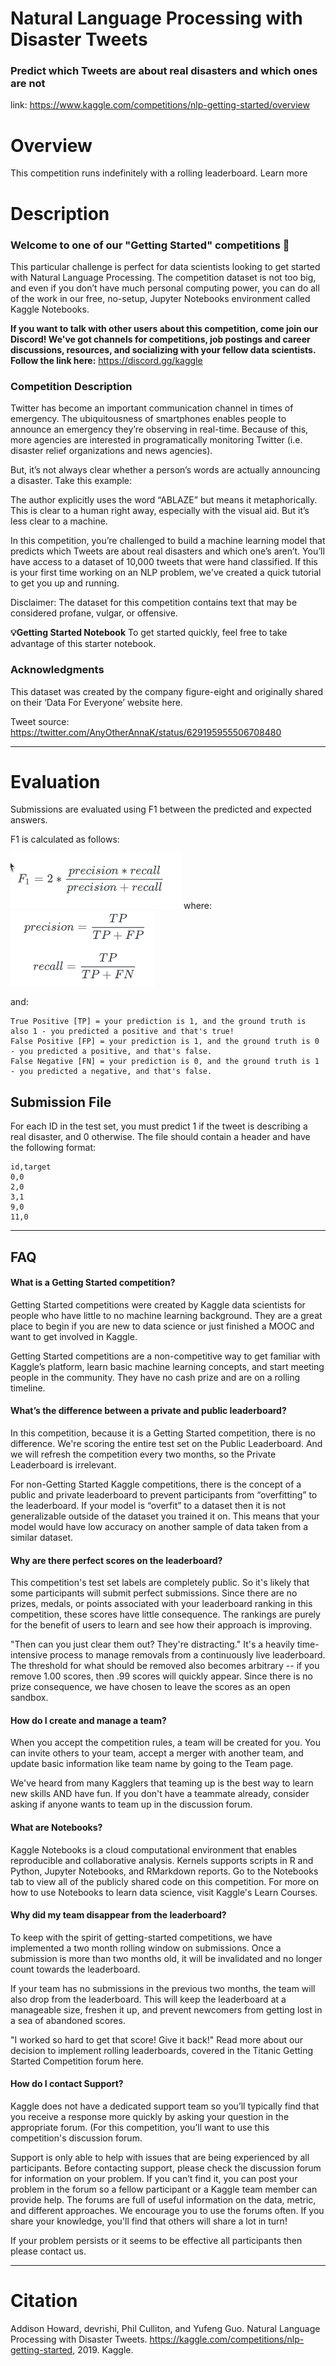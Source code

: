 # Natural Language Processing with Disaster Tweets
### Predict which Tweets are about real disasters and which ones are not

link: <https://www.kaggle.com/competitions/nlp-getting-started/overview>

# Overview

This competition runs indefinitely with a rolling leaderboard. Learn more

# Description
### Welcome to one of our "Getting Started" competitions 👋
This particular challenge is perfect for data scientists looking to get started with Natural Language Processing. The competition dataset is not too big, and even if you don’t have much personal computing power, you can do all of the work in our free, no-setup, Jupyter Notebooks environment called Kaggle Notebooks.

**If you want to talk with other users about this competition, come join our Discord! We've got channels for competitions, job postings and career discussions, resources, and socializing with your fellow data scientists. Follow the link here:** https://discord.gg/kaggle

### Competition Description
Twitter has become an important communication channel in times of emergency.
The ubiquitousness of smartphones enables people to announce an emergency they’re observing in real-time. Because of this, more agencies are interested in programatically monitoring Twitter (i.e. disaster relief organizations and news agencies).

But, it’s not always clear whether a person’s words are actually announcing a disaster. Take this example:





The author explicitly uses the word “ABLAZE” but means it metaphorically. This is clear to a human right away, especially with the visual aid. But it’s less clear to a machine.

In this competition, you’re challenged to build a machine learning model that predicts which Tweets are about real disasters and which one’s aren’t. You’ll have access to a dataset of 10,000 tweets that were hand classified. If this is your first time working on an NLP problem, we've created a quick tutorial to get you up and running.

Disclaimer: The dataset for this competition contains text that may be considered profane, vulgar, or offensive.

**💡Getting Started Notebook**
To get started quickly, feel free to take advantage of this starter notebook.

### Acknowledgments
This dataset was created by the company figure-eight and originally shared on their ‘Data For Everyone’ website here.

Tweet source: https://twitter.com/AnyOtherAnnaK/status/629195955506708480


---------------------------------------------------------
# Evaluation
Submissions are evaluated using F1 between the predicted and expected answers.

F1 is calculated as follows:

![alt text](image.png)
where:
![alt text](image-1.png)

and:

```
True Positive [TP] = your prediction is 1, and the ground truth is also 1 - you predicted a positive and that's true!
False Positive [FP] = your prediction is 1, and the ground truth is 0 - you predicted a positive, and that's false.
False Negative [FN] = your prediction is 0, and the ground truth is 1 - you predicted a negative, and that's false.
```

## Submission File
For each ID in the test set, you must predict 1 if the tweet is describing a real disaster, and 0 otherwise. The file should contain a header and have the following format:

```
id,target
0,0
2,0
3,1
9,0
11,0
```
--------------------------------------------

## FAQ
#### What is a Getting Started competition?
Getting Started competitions were created by Kaggle data scientists for people who have little to no machine learning background. They are a great place to begin if you are new to data science or just finished a MOOC and want to get involved in Kaggle.

Getting Started competitions are a non-competitive way to get familiar with Kaggle’s platform, learn basic machine learning concepts, and start meeting people in the community. They have no cash prize and are on a rolling timeline.

#### What’s the difference between a private and public leaderboard?
In this competition, because it is a Getting Started competition, there is no difference. We're scoring the entire test set on the Public Leaderboard. And we will refresh the competition every two months, so the Private Leaderboard is irrelevant.

For non-Getting Started Kaggle competitions, there is the concept of a public and private leaderboard to prevent participants from “overfitting” to the leaderboard. If your model is “overfit” to a dataset then it is not generalizable outside of the dataset you trained it on. This means that your model would have low accuracy on another sample of data taken from a similar dataset.

#### Why are there perfect scores on the leaderboard?
This competition's test set labels are completely public. So it's likely that some participants will submit perfect submissions. Since there are no prizes, medals, or points associated with your leaderboard ranking in this competition, these scores have little consequence. The rankings are purely for the benefit of users to learn and see how their approach is improving.

"Then can you just clear them out? They're distracting." It's a heavily time-intensive process to manage removals from a continuously live leaderboard. The threshold for what should be removed also becomes arbitrary -- if you remove 1.00 scores, then .99 scores will quickly appear. Since there is no prize consequence, we have chosen to leave the scores as an open sandbox.

#### How do I create and manage a team?
When you accept the competition rules, a team will be created for you. You can invite others to your team, accept a merger with another team, and update basic information like team name by going to the Team page.

We've heard from many Kagglers that teaming up is the best way to learn new skills AND have fun. If you don't have a teammate already, consider asking if anyone wants to team up in the discussion forum.

#### What are Notebooks?
Kaggle Notebooks is a cloud computational environment that enables reproducible and collaborative analysis. Kernels supports scripts in R and Python, Jupyter Notebooks, and RMarkdown reports. Go to the Notebooks tab to view all of the publicly shared code on this competition. For more on how to use Notebooks to learn data science, visit Kaggle's Learn Courses.

#### Why did my team disappear from the leaderboard?
To keep with the spirit of getting-started competitions, we have implemented a two month rolling window on submissions. Once a submission is more than two months old, it will be invalidated and no longer count towards the leaderboard.

If your team has no submissions in the previous two months, the team will also drop from the leaderboard. This will keep the leaderboard at a manageable size, freshen it up, and prevent newcomers from getting lost in a sea of abandoned scores.

"I worked so hard to get that score! Give it back!" Read more about our decision to implement rolling leaderboards, covered in the Titanic Getting Started Competition forum here.

#### How do I contact Support?
Kaggle does not have a dedicated support team so you’ll typically find that you receive a response more quickly by asking your question in the appropriate forum. (For this competition, you’ll want to use this competition's discussion forum.

Support is only able to help with issues that are being experienced by all participants. Before contacting support, please check the discussion forum for information on your problem. If you can’t find it, you can post your problem in the forum so a fellow participant or a Kaggle team member can provide help. The forums are full of useful information on the data, metric, and different approaches. We encourage you to use the forums often. If you share your knowledge, you'll find that others will share a lot in turn!

If your problem persists or it seems to be effective all participants then please contact us.

------------------------------------------

# Citation
Addison Howard, devrishi, Phil Culliton, and Yufeng Guo. Natural Language Processing with Disaster Tweets. https://kaggle.com/competitions/nlp-getting-started, 2019. Kaggle.